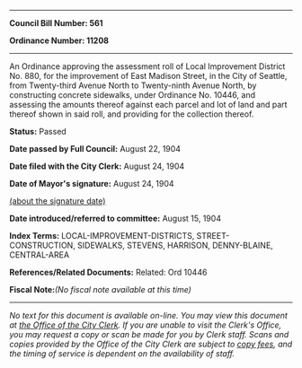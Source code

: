 

********

**Council Bill Number: 561**
   
**Ordinance Number: 11208**
********

 An Ordinance approving the assessment roll of Local Improvement District No. 880, for the improvement of East Madison Street, in the City of Seattle, from Twenty-third Avenue North to Twenty-ninth Avenue North, by constructing concrete sidewalks, under Ordinance No. 10446, and assessing the amounts thereof against each parcel and lot of land and part thereof shown in said roll, and providing for the collection thereof.

**Status:** Passed
   
**Date passed by Full Council:** August 22, 1904
   
**Date filed with the City Clerk:** August 24, 1904
   
**Date of Mayor's signature:** August 24, 1904
   
[(about the signature date)](/~public/approvaldate.htm)
   
   
   
**Date introduced/referred to committee:** August 15, 1904
   
   
**Index Terms:** LOCAL-IMPROVEMENT-DISTRICTS, STREET-CONSTRUCTION, SIDEWALKS, STEVENS, HARRISON, DENNY-BLAINE, CENTRAL-AREA

**References/Related Documents:** Related: Ord 10446

**Fiscal Note:**_(No fiscal note available at this time)_
********

_No text for this document is available on-line. You may view this document at [the Office of the City Clerk](http://www.seattle.gov/leg/clerk/contactUs.htm). If you are unable to visit the Clerk's Office, you may request a copy or scan be made for you by Clerk staff. Scans and copies provided by the Office of the City Clerk are subject to [copy fees](http://clerk.seattle.gov/~public/clerkfees.htm), and the timing of service is dependent on the availability of staff._

